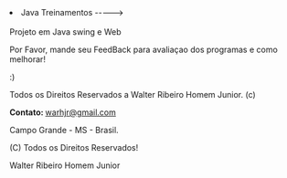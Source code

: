<!DOCTYPE html>
<html lang="en">
  <head>
    <meta charset="utf-8"></meta>
<body>
<li>Java Treinamentos -----></li>
<br />
Projeto em Java swing e Web
<p>Por Favor, mande seu FeedBack para avaliaçao dos programas e como melhorar!</p>
<p>:)</p>
<p>Todos os Direitos Reservados a Walter Ribeiro Homem Junior. (c) </p>
<p><b>Contato: </b><a href="mailto:warhjr@gmail.com?Subject=Olá%20Contato"">warhjr@gmail.com</a></p>
<p> Campo Grande - MS - Brasil.</p>
<p> (C) Todos os Direitos Reservados!</p>
<p> Walter Ribeiro Homem Junior </p>


</body>
</html>
